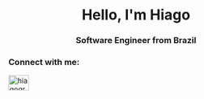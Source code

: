 <h1 align="center">Hello, I'm Hiago</h1>
<h3 align="center">Software Engineer from Brazil</h3>

<h3 align="left">Connect with me:</h3>
<p align="left">
<a href="https://linkedin.com/in/hiagogranelli" target="blank"><img align="center" src="https://raw.githubusercontent.com/rahuldkjain/github-profile-readme-generator/master/src/images/icons/Social/linked-in-alt.svg" alt="hiagogranelli" height="30" width="40" /></a>
</p>
